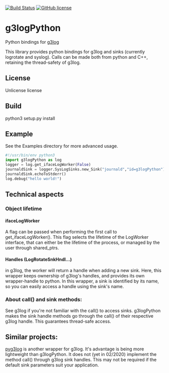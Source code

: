 [![Build Status](https://travis-ci.org/JoelStienlet/g3logPython.svg?branch=master)](https://travis-ci.org/JoelStienlet/g3logPython)
[![GitHub license](https://img.shields.io/github/license/Naereen/StrapDown.js.svg)](https://github.com/JoelStienlet/g3logPython/blob/master/LICENSE)

# g3logPython
Python bindings for [g3log](https://github.com/KjellKod/g3log.git)

This library provides python bindings for g3log and sinks (currently logrotate and syslog).
Calls can be made both from python and C++, retaining the thread-safety of g3log.

## License
Unlicense license

## Build
python3 setup.py install

## Example
See the Examples directory for more advanced usage.

```python
#!/usr/bin/env python3
import g3logPython as log
logger = log.get_ifaceLogWorker(False)
journaldSink = logger.SysLogSinks.new_Sink("journald","id=g3logPython")
journaldSink.echoToStderr()
log.debug("hello world!")
```

## Technical aspects
### Object lifetime
#### ifaceLogWorker
A flag can be passed when performing the first call to get_ifaceLogWorker(). This flag selects the lifetime of the LogWorker interface, that can either be the lifetime of the process, or managed by the user through shared_ptrs.

#### Handles (LogRotateSnkHndl...)
in g3log, the worker will return a handle when adding a new sink. Here, this wrapper keeps ownership of g3log's handles, and provides its own wrapper-handle to python. In this wrapper, a sink is identified by its name, so you can easily access a handle using the sink's name.

### About call() and sink methods:
See g3log if you're not familiar with the call() to access sinks.
g3logPython makes the sink handle methods go through the call() of their respective g3log handle. This guarantees thread-safe access. 

## Similar projects:
[pyg3log](https://github.com/GreyDireWolf/pyg3log.git) is another wrapper for g3log. It's advantage is being more lightweight than g3logPython. It does not (yet in 02/2020) implement the method call() through g3log sink handles. This may not be required if the default sink parameters suit your application.

